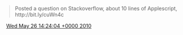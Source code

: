 > Posted a question on Stackoverflow, about 10 lines of Applescript, http://bit\.ly/cuWn4c

<img src="../../media/tweet.ico" width="12" /> [Wed May 26 14:24:04 +0000 2010](https://twitter.com/DromerDenker/status/14766351186)